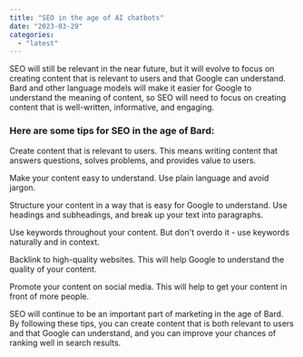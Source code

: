 ```yaml
---
title: "SEO in the age of AI chatbots"
date: "2023-03-29"
categories: 
  - "latest"
---
```


SEO will still be relevant in the near future, but it will evolve to focus on creating content that is relevant to users and that Google can understand. Bard and other language models will make it easier for Google to understand the meaning of content, so SEO will need to focus on creating content that is well-written, informative, and engaging.

### Here are some tips for SEO in the age of Bard:

Create content that is relevant to users. This means writing content that answers questions, solves problems, and provides value to users.

Make your content easy to understand. Use plain language and avoid jargon.

Structure your content in a way that is easy for Google to understand. Use headings and subheadings, and break up your text into paragraphs.

Use keywords throughout your content. But don't overdo it - use keywords naturally and in context.

Backlink to high-quality websites. This will help Google to understand the quality of your content.

Promote your content on social media. This will help to get your content in front of more people.

SEO will continue to be an important part of marketing in the age of Bard. By following these tips, you can create content that is both relevant to users and that Google can understand, and you can improve your chances of ranking well in search results.
